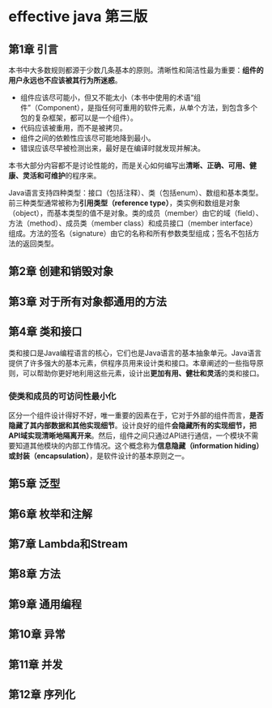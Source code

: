 # effective java 第三版

## 第1章 引言

本书中大多数规则都源于少数几条基本的原则。清晰性和简洁性最为重要：**组件的用户永远也不应该被其行为所迷惑**。

- 组件应该尽可能小，但又不能太小（本书中使用的术语“组件”（Component），是指任何可重用的软件元素，从单个方法，到包含多个包的复杂框架，都可以是一个组件）。
- 代码应该被重用，而不是被拷贝。
- 组件之间的依赖性应该尽可能地降到最小。
- 错误应该尽早被检测出来，最好是在编译时就发现并解决。

本书大部分内容都不是讨论性能的，而是关心如何编写出**清晰、正确、可用、健康、灵活和可维护**的程序来。

Java语言支持四种类型：接口（包括注释）、类（包括enum）、数组和基本类型。前三种类型通常被称为**引用类型（reference type）**，类实例和数组是对象（object），而基本类型的值不是对象。类的成员（member）由它的域（field）、方法（method）、成员类（member class）和成员接口（member interface）组成。方法的签名（signature）由它的名称和所有参数类型组成；签名不包括方法的返回类型。

## 第2章 创建和销毁对象

## 第3章 对于所有对象都通用的方法

## 第4章 类和接口

类和接口是Java编程语言的核心，它们也是Java语言的基本抽象单元。Java语言提供了许多强大的基本元素，供程序员用来设计类和接口。本章阐述的一些指导原则，可以帮助你更好地利用这些元素，设计出**更加有用、健壮和灵活**的类和接口。

### 使类和成员的可访问性最小化

区分一个组件设计得好不好，唯一重要的因素在于，它对于外部的组件而言，**是否隐藏了其内部数据和其他实现细节**。设计良好的组件**会隐藏所有的实现细节，把API域实现清晰地隔离开来**。然后，组件之间只通过API进行通信，一个模块不需要知道其他模块的内部工作情况。这个概念称为**信息隐藏（information hiding）或封装（encapsulation）**，是软件设计的基本原则之一。

## 第5章 泛型

## 第6章 枚举和注解

## 第7章 Lambda和Stream

## 第8章 方法

## 第9章 通用编程

## 第10章 异常

## 第11章 并发

## 第12章 序列化
